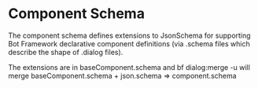 # Component Schema
The component schema defines extensions to JsonSchema for supporting
Bot Framework declarative component definitions (via .schema files which describe the shape of .dialog files).

The extensions are in baseComponent.schema and bf dialog:merge -u will 
merge baseComponent.schema + json.schema => component.schema

